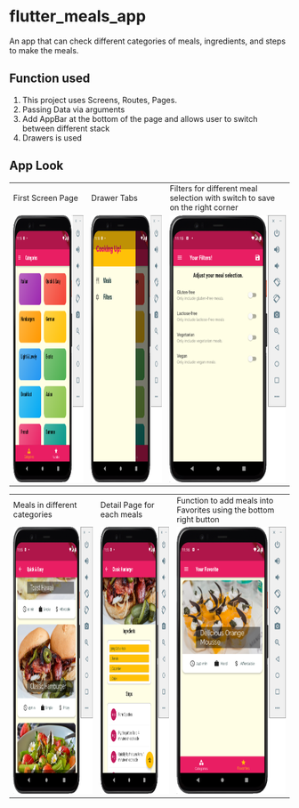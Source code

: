# flutter_meals_app

An app that can check different categories of meals, ingredients, and steps to make the meals.

## Function used

1. This project uses Screens, Routes, Pages.
2. Passing Data via arguments
3. Add AppBar at the bottom of the page and allows user to switch between different stack
4. Drawers is used

## App Look
<table>
  <tr>
    <td>First Screen Page</td>
     <td>Drawer Tabs</td>
     <td>Filters for different meal selection with switch to save on the right corner</td>
  </tr>
  <tr>
    <td><img src="appImages/1.png" width=270 height=480></td>
    <td><img src="appImages/2.png" width=270 height=480></td>
    <td><img src="appImages/3.png" width=270 height=480></td>
  </tr>
 </table>
 <table>
  <tr>
    <td>Meals in different categories</td>
     <td>Detail Page for each meals</td>
     <td>Function to add meals into Favorites using the bottom right button</td>
  </tr>
  <tr>
    <td><img src="appImages/4.png" width=270 height=480></td>
    <td><img src="appImages/5.png" width=270 height=480></td>
    <td><img src="appImages/6.png" width=270 height=480></td>
  </tr>
 </table>
